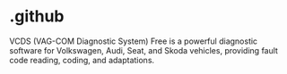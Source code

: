 # .github
VCDS (VAG-COM Diagnostic System) Free is a powerful diagnostic software for Volkswagen, Audi, Seat, and Skoda vehicles, providing fault code reading, coding, and adaptations.
